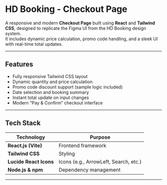 #  HD Booking - Checkout Page

A responsive and modern **Checkout Page** built using **React** and **Tailwind CSS**, designed to replicate the Figma UI from the HD Booking design system.  
It includes dynamic price calculation, promo code handling, and a sleek UI with real-time total updates.

---

##  Features

-  Fully responsive Tailwind CSS layout
-  Dynamic quantity and price calculation
-  Promo code discount support (sample logic included)
-  Date selection and booking summary
-  Instant total update on input changes
-  Modern “Pay & Confirm” checkout interface

---

##  Tech Stack

| Technology | Purpose |
|-------------|----------|
| **React.js (Vite)** | Frontend framework |
| **Tailwind CSS** | Styling |
| **Lucide React Icons** | Icons (e.g., ArrowLeft, Search, etc.) |
| **Node.js & npm** | Dependency management |

---



